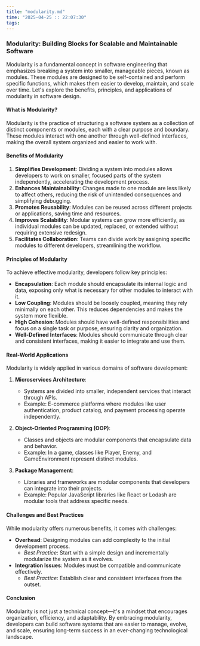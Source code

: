 ```yaml
---
title: "modularity.md"
time: "2025-04-25 :: 22:07:30"
tags: 
---
```


### Modularity: Building Blocks for Scalable and Maintainable Software

Modularity is a fundamental concept in software engineering that emphasizes breaking a system into smaller, manageable pieces, known as modules. These modules are designed to be self-contained and perform specific functions, which makes them easier to develop, maintain, and scale over time. Let's explore the benefits, principles, and applications of modularity in software design.

#### What is Modularity?

Modularity is the practice of structuring a software system as a collection of distinct components or modules, each with a clear purpose and boundary. These modules interact with one another through well-defined interfaces, making the overall system organized and easier to work with.

#### Benefits of Modularity

1. **Simplifies Development**: Dividing a system into modules allows developers to work on smaller, focused parts of the system independently, accelerating the development process.
2. **Enhances Maintainability**: Changes made to one module are less likely to affect others, reducing the risk of unintended consequences and simplifying debugging.
3. **Promotes Reusability**: Modules can be reused across different projects or applications, saving time and resources.
4. **Improves Scalability**: Modular systems can grow more efficiently, as individual modules can be updated, replaced, or extended without requiring extensive redesign.
5. **Facilitates Collaboration**: Teams can divide work by assigning specific modules to different developers, streamlining the workflow.

#### Principles of Modularity

To achieve effective modularity, developers follow key principles:

- **Encapsulation**: Each module should encapsulate its internal logic and data, exposing only what is necessary for other modules to interact with it.
- **Low Coupling**: Modules should be loosely coupled, meaning they rely minimally on each other. This reduces dependencies and makes the system more flexible.
- **High Cohesion**: Modules should have well-defined responsibilities and focus on a single task or purpose, ensuring clarity and organization.
- **Well-Defined Interfaces**: Modules should communicate through clear and consistent interfaces, making it easier to integrate and use them.

#### Real-World Applications

Modularity is widely applied in various domains of software development:

1. **Microservices Architecture**:
   - Systems are divided into smaller, independent services that interact through APIs.
   - Example: E-commerce platforms where modules like user authentication, product catalog, and payment processing operate independently.

2. **Object-Oriented Programming (OOP)**:
   - Classes and objects are modular components that encapsulate data and behavior.
   - Example: In a game, classes like Player, Enemy, and GameEnvironment represent distinct modules.

3. **Package Management**:
   - Libraries and frameworks are modular components that developers can integrate into their projects.
   - Example: Popular JavaScript libraries like React or Lodash are modular tools that address specific needs.

#### Challenges and Best Practices

While modularity offers numerous benefits, it comes with challenges:

- **Overhead**: Designing modules can add complexity to the initial development process.
  - *Best Practice*: Start with a simple design and incrementally modularize the system as it evolves.
- **Integration Issues**: Modules must be compatible and communicate effectively.
  - *Best Practice*: Establish clear and consistent interfaces from the outset.

#### Conclusion

Modularity is not just a technical concept—it's a mindset that encourages organization, efficiency, and adaptability. By embracing modularity, developers can build software systems that are easier to manage, evolve, and scale, ensuring long-term success in an ever-changing technological landscape.
